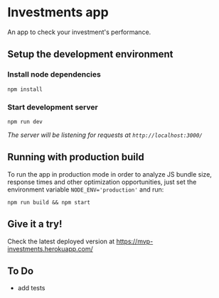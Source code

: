 # Investments app
An app to check your investment's performance.

## Setup the development environment
### Install node dependencies
```
npm install
```
### Start development server
```
npm run dev
```
*The server will be listening for requests at `http://localhost:3000/`*

## Running with production build
To run the app in production mode in order to analyze JS bundle size, response times and other optimization opportunities, just set the environment variable `NODE_ENV='production'` and run:
```
npm run build && npm start
```

## Give it a try!
Check the latest deployed version at https://mvp-investments.herokuapp.com/

## To Do
- add tests
